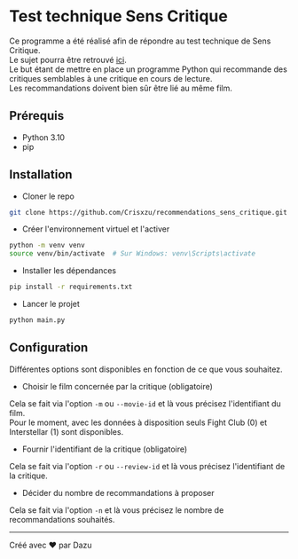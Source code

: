 # Test technique Sens Critique

Ce programme a été réalisé afin de répondre au test technique de Sens Critique.<br>
Le sujet pourra être retrouvé [ici](https://senscritique.notion.site/Data-26b153dee42880739411fb70d697a001).<br>
Le but étant de mettre en place un programme Python qui recommande des critiques semblables à une critique en cours de lecture.<br>
Les recommandations doivent bien sûr être lié au même film.

## Prérequis

- Python 3.10
- pip

## Installation

- Cloner le repo

```bash
git clone https://github.com/Crisxzu/recommendations_sens_critique.git
```

- Créer l'environnement virtuel et l'activer

```bash
python -m venv venv
source venv/bin/activate  # Sur Windows: venv\Scripts\activate
```

- Installer les dépendances

```bash
pip install -r requirements.txt
```

- Lancer le projet

```bash
python main.py
```

## Configuration

Différentes options sont disponibles en fonction de ce que vous souhaitez.

- Choisir le film concernée par la critique (obligatoire)

Cela se fait via l'option `-m` ou `--movie-id` et là vous précisez l'identifiant du film.<br>
Pour le moment, avec les données à disposition seuls Fight Club (0) et Interstellar (1) sont disponibles.<br>

- Fournir l'identifiant de la critique (obligatoire)

Cela se fait via l'option `-r` ou `--review-id` et là vous précisez l'identifiant de la critique.<br>

- Décider du nombre de recommandations à proposer

Cela se fait via l'option `-n` et là vous précisez le nombre de recommandations souhaités.<br>

---

Créé avec ❤️ par Dazu
